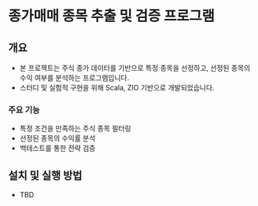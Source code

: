 # 종가매매 종목 추출 및 검증 프로그램

## 개요
- 본 프로젝트는 주식 종가 데이터를 기반으로 특정 종목을 선정하고, 선정된 종목의 수익 여부를 분석하는 프로그램입니다. 
- 스터디 및 실험적 구현을 위해 Scala, ZIO 기반으로 개발되었습니다.

### 주요 기능
- 특정 조건을 만족하는 주식 종목 필터링
- 선정된 종목의 수익률 분석
- 백테스트를 통한 전략 검증

## 설치 및 실행 방법
- TBD